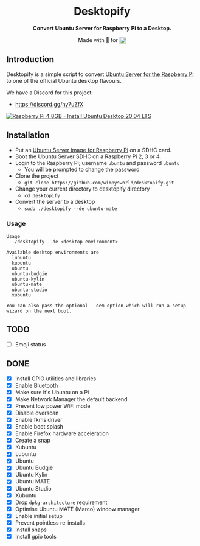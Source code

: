 <h1 align="center">
  <!-- <img src=".github/logo.png" alt="Quickemu" /> -->
  <br />
  Desktopify
</h1>

<p align="center"><b>Convert Ubuntu Server for Raspberry Pi to a Desktop.</b></p>
<!-- <div align="center"><img src=".github/screenshot.png" alt="Quickemu Screenshot" /></div> -->
<p align="center">Made with 💝 for <img src=".github/ubuntu.png" align="top" width="18" /></p>

## Introduction

Desktopify is a simple script to convert
[Ubuntu Server for the Raspberry Pi](https://ubuntu.com/download/raspberry-pi)
to one of the official Ubuntu desktop flavours.

We have a Discord for this project:

  * <https://discord.gg/hy7uZfX>

[![Raspberry Pi 4 8GB - Install Ubuntu Desktop 20.04 LTS](https://img.youtube.com/vi/umtZuUJOU38/0.jpg)](https://www.youtube.com/watch?v=umtZuUJOU38)

## Installation

  * Put an [Ubuntu Server image for Raspberry Pi](https://ubuntu.com/download/raspberry-pi) on a SDHC card.
  * Boot the Ubuntu Server SDHC on a Raspberry Pi 2, 3 or 4.
  * Login to the Raspberry Pi; username `ubuntu` and password `ubuntu`
      * You will be prompted to change the password
  * Clone the project
    * `git clone https://github.com/wimpysworld/desktopify.git`
  * Change your current directory to desktopify directory
    * `cd desktopify`
  * Convert the server to a desktop
    * `sudo ./desktopify --de ubuntu-mate`

### Usage

```
Usage
  ./desktopify --de <desktop environment>

Available desktop environments are
  lubuntu
  kubuntu
  ubuntu
  ubuntu-budgie
  ubuntu-kylin
  ubuntu-mate
  ubuntu-studio
  xubuntu

You can also pass the optional --oem option which will run a setup
wizard on the next boot.
```

## TODO

- [ ] Emoji status

## DONE

- [x] Install GPIO utilities and libraries
- [x] Enable Bluetooth
- [x] Make sure it's Ubuntu on a Pi
- [x] Make Network Manager the default backend
- [x] Prevent low power WiFi mode
- [x] Disable overscan
- [x] Enable fkms driver
- [x] Enable boot splash
- [x] Enable Firefox hardware acceleration
- [x] Create a snap
- [x] Kubuntu
- [x] Lubuntu
- [x] Ubuntu
- [x] Ubuntu Budgie
- [x] Ubuntu Kylin
- [x] Ubuntu MATE
- [x] Ubuntu Studio
- [x] Xubuntu
- [x] Drop `dpkg-architecture` requirement
- [x] Optimise Ubuntu MATE (Marco) window manager
- [x] Enable initial setup
- [x] Prevent pointless re-installs
- [x] Install snaps
- [x] Install gpio tools
